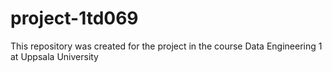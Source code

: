 # project-1td069
This repository was created for the project in the course Data Engineering 1 at Uppsala University
